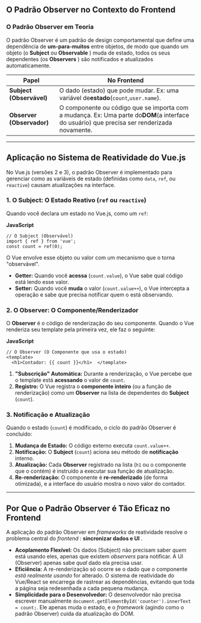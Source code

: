 
## O Padrão Observer no Contexto do Frontend

### O Padrão Observer em Teoria

O padrão Observer é um padrão de design comportamental que define uma dependência de **um-para-muitos** entre objetos, de modo que quando um objeto (o **Subject** ou  **Observable** ) muda de estado, todos os seus dependentes (os  **Observers** ) são notificados e atualizados automaticamente.

| Papel                           | No Frontend                                                                                                                                          |
| ------------------------------- | ---------------------------------------------------------------------------------------------------------------------------------------------------- |
| **Subject (Observável)** | O dado (estado) que pode mudar. Ex: uma variável de**estado**(`count`,`user.name`).                                                       |
| **Observer (Observador)** | O componente ou código que se importa com a mudança. Ex: Uma parte do**DOM**(a interface do usuário) que precisa ser renderizada novamente. |

---

## Aplicação no Sistema de Reatividade do Vue.js

No Vue.js (versões 2 e 3), o padrão Observer é implementado para gerenciar como as variáveis de estado (definidas como `data`, `ref`, ou `reactive`) causam atualizações na interface.

### 1. O Subject: O Estado Reativo (`ref` ou `reactive`)

Quando você declara um estado no Vue.js, como um `ref`:

**JavaScript**

```
// O Subject (Observável)
import { ref } from 'vue';
const count = ref(0);
```

O Vue envolve esse objeto ou valor com um mecanismo que o torna "observável".

* **Getter:** Quando você **acessa** (`count.value`), o Vue sabe qual código está lendo esse valor.
* **Setter:** Quando você **muda** o valor (`count.value++`), o Vue intercepta a operação e sabe que precisa notificar quem o está observando.

### 2. O Observer: O Componente/Renderizador

O **Observer** é o código de renderização do seu componente. Quando o Vue renderiza seu template pela primeira vez, ele faz o seguinte:

**JavaScript**

```
// O Observer (O Componente que usa o estado)
<template>
  <h1>Contador: {{ count }}</h1>  </template>
```

1. **"Subscrição" Automática:** Durante a renderização, o Vue percebe que o template está **acessando** o valor de `count`.
2. **Registro:** O Vue registra o **componente inteiro** (ou a função de renderização) como um **Observer** na lista de dependentes do **Subject** (`count`).

### 3. Notificação e Atualização

Quando o estado (`count`) é modificado, o ciclo do padrão Observer é concluído:

1. **Mudança de Estado:** O código externo executa `count.value++`.
2. **Notificação:** O **Subject** (`count`) aciona seu método de **notificação** interno.
3. **Atualização:** Cada **Observer** registrado na lista (`h1` ou o componente que o contém) é instruído a executar sua função de atualização.
4. **Re-renderização:** O componente é **re-renderizado** (de forma otimizada), e a interface do usuário mostra o novo valor do contador.

---

## Por Que o Padrão Observer é Tão Eficaz no Frontend

A aplicação do padrão Observer em *frameworks* de reatividade resolve o problema central do  *frontend* :  **sincronizar dados e UI** .

* **Acoplamento Flexível:** Os dados (Subject) não precisam saber *quem* está usando eles, apenas que existem *observers* para notificar. A UI (Observer) apenas sabe *qual* dado ela precisa usar.
* **Eficiência:** A re-renderização só ocorre se o dado que o componente *está realmente usando* for alterado. O sistema de reatividade do Vue/React se encarrega de rastrear as dependências, evitando que toda a página seja redesenhada a cada pequena mudança.
* **Simplicidade para o Desenvolvedor:** O desenvolvedor não precisa escrever manualmente `document.getElementById('counter').innerText = count;`. Ele apenas muda o estado, e o *framework* (agindo como o padrão Observer) cuida da atualização do DOM.
